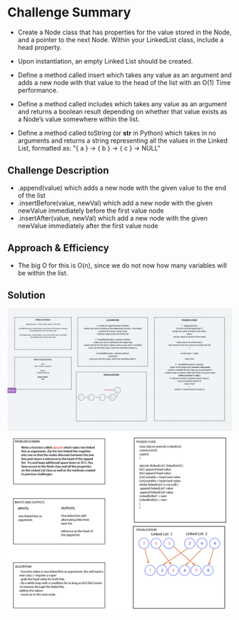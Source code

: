 # Challenge Summary
- Create a Node class that has properties for the value stored in the Node, and a pointer to the next Node.
Within your LinkedList class, include a head property. 

- Upon instantiation, an empty Linked List should be created.
- Define a method called insert which takes any value as an argument and adds a new node with that value to the head of the list with an O(1) Time performance.
- Define a method called includes which takes any value as an argument and returns a boolean result depending on whether that value exists as a Node’s value somewhere within the list.
- Define a method called toString (or __str__ in Python) which takes in no arguments and returns a string representing all the values in the Linked List, formatted as:
"{ a } -> { b } -> { c } -> NULL"

## Challenge Description
- .append(value) which adds a new node with the given value to the end of the list
- .insertBefore(value, newVal) which add a new node with the given newValue immediately before the first value node
- .insertAfter(value, newVal) which add a new node with the given newValue immediately after the first value node

## Approach & Efficiency
- The big O for this is O(n), since we do not now how many variables will be within the list.


## Solution
![whiteboard](WhiteBoardLL.png)
![whiteboard](Whiteboard401llzip.png)